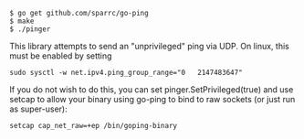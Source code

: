 ```
$ go get github.com/sparrc/go-ping
$ make
$ ./pinger
```

This library attempts to send an "unprivileged" ping via UDP. On linux, this must be enabled by setting

```
sudo sysctl -w net.ipv4.ping_group_range="0   2147483647"
```

If you do not wish to do this, you can set pinger.SetPrivileged(true) and use setcap to allow your binary using go-ping to bind to raw sockets (or just run as super-user):

```
setcap cap_net_raw=+ep /bin/goping-binary
```
